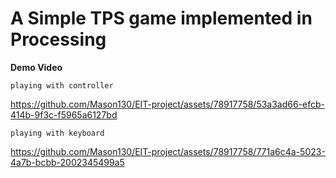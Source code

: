 # A Simple TPS game implemented in Processing
**Demo Video**

`playing with controller`

https://github.com/Mason130/EIT-project/assets/78917758/53a3ad66-efcb-414b-9f3c-f5965a6127bd

`playing with keyboard`

https://github.com/Mason130/EIT-project/assets/78917758/771a6c4a-5023-4a7b-bcbb-2002345499a5




